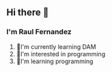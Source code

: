 ## Hi there 👋
### I'm Raul Fernandez

1. 🌱I'm currently learning DAM
1. 🔭I'm interested in programming
2. 🤔I'm learning programming


<!--
**Raulfzb/Raulfzb** is a ✨ _special_ ✨ repository because its `README.md` (this file) appears on your GitHub profile.

Here are some ideas to get you started:

- 🔭 I’m currently working on ...
- 🌱 I’m currently learning ...
- 👯 I’m looking to collaborate on ...
- 🤔 I’m looking for help with ...
- 💬 Ask me about ...
- 📫 How to reach me: ...
- 😄 Pronouns: ...
- ⚡ Fun fact: ...
-->
